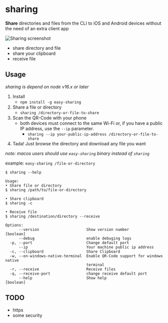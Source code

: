 # sharing

**Share** directories and files from the CLI to iOS and Android devices without the need of an extra client app

![Sharing screenshot](/doc/sharing-banner.svg?raw=true "Sharing a directory")

- share directory and file
- share your clipboard
- receive file

## Usage
*sharing is depend on node v16.x or later*
1. Install
    - `npm install -g easy-sharing`
2. Share a file or directory
    - `sharing /directory-or-file-to-share`
3. Scan the QR-Code with your phone
    -  both devices must connect to the same Wi-Fi or, if you have a public IP address, use the `--ip` parameter.
        - `sharing --ip your-public-ip-address /directory-or-file-to-share`
4. Tada! Just browse the directory and download any file you want

*note: macos users should use `easy-sharing` binary instead of `sharing`*

example: `easy-sharing /file-or-directory`

```
$ sharing --help

Usage:
• Share file or directory
$ sharing /path/to/file-or-directory

• Share clipboard
$ sharing -c

• Receive file
$ sharing /destination/directory --receive

Options:
      --version                     Show version number                [boolean]
      --debug                       enable debuging logs
  -p, --port                        Change default port
      --ip                          Your machine public ip address
  -c, --clipboard                   Share Clipboard
  -w, --on-windows-native-terminal  Enable QR-Code support for windows native
                                    terminal
  -r, --receive                     Receive files
  -q, --receive-port                change receive default port
      --help                        Show help                          [boolean]
```

## TODO
- https
- some security

